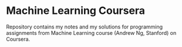 # Machine Learning Coursera
Repository contains my notes and my solutions for programming assignments from Machine Learning course (Andrew Ng, Stanford) on Coursera.
